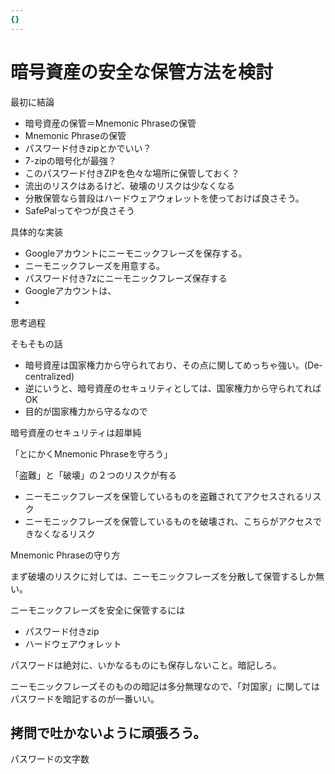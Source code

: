 ```yaml
---
{}
---
```

# 暗号資産の安全な保管方法を検討

最初に結論

- 暗号資産の保管＝Mnemonic Phraseの保管  
- Mnemonic Phraseの保管  
- パスワード付きzipとかでいい？  
- 7-zipの暗号化が最強？  
- このパスワード付きZIPを色々な場所に保管しておく？  
- 流出のリスクはあるけど、破壊のリスクは少なくなる  
- 分散保管なら普段はハードウェアウォレットを使っておけば良さそう。  
- SafePalってやつが良さそう  

具体的な実装

- Googleアカウントにニーモニックフレーズを保存する。  
- ニーモニックフレーズを用意する。  
- パスワード付き7zにニーモニックフレーズ保存する  
- Googleアカウントは、  
-  

思考過程

そもそもの話

- 暗号資産は国家権力から守られており、その点に関してめっちゃ強い。(De-centralized)  
- 逆にいうと、暗号資産のセキュリティとしては、国家権力から守られてればOK  
- 目的が国家権力から守るなので  

暗号資産のセキュリティは超単純

「とにかくMnemonic Phraseを守ろう」

「盗難」と「破壊」の２つのリスクが有る

- ニーモニックフレーズを保管しているものを盗難されてアクセスされるリスク  
- ニーモニックフレーズを保管しているものを破壊され、こちらがアクセスできなくなるリスク  

Mnemonic Phraseの守り方

まず破壊のリスクに対しては、ニーモニックフレーズを分散して保管するしか無い。

ニーモニックフレーズを安全に保管するには

- パスワード付きzip  
- ハードウェアウォレット  

パスワードは絶対に、いかなるものにも保存しないこと。暗記しろ。

ニーモニックフレーズそのものの暗記は多分無理なので、「対国家」に関してはパスワードを暗記するのが一番いい。

## 拷問で吐かないように頑張ろう。

パスワードの文字数
